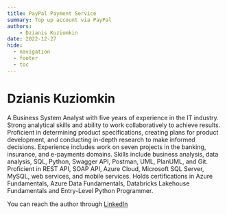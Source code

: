 ```yaml
---
title: PayPal Payment Service
summary: Top up account via PayPal
authors:
    - Dzianis Kuziomkin
date: 2022-12-27
hide:
  - navigation
  - footer
  - toc
---
```


# Dzianis Kuziomkin

A Business System Analyst with five years of experience in the IT industry. Strong analytical skills and ability to work collaboratively to achieve results. Proficient in determining product specifications, creating plans for product development, and conducting in-depth research to make informed decisions. Experience includes work on seven projects in the banking, insurance, and e-payments domains. Skills include business analysis, data analysis, SQL, Python, Swagger API, Postman, UML, PlanUML, and Git. Proficient in REST API, SOAP API, Azure Cloud, Microsoft SQL Server, MySQL, web services, and mobile services. Holds certifications in Azure Fundamentals, Azure Data Fundamentals, Databricks Lakehouse Fundamentals and Entry-Level Python Programmer.

You can reach the author through [LinkedIn](https://www.linkedin.com/in/dzianis-kuziomkin/) 